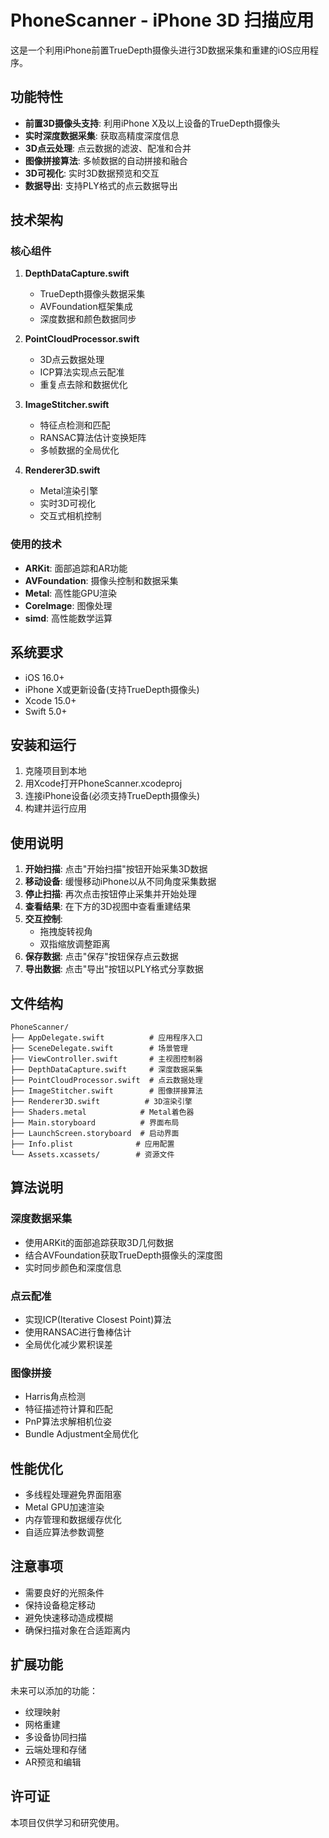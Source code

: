 # PhoneScanner - iPhone 3D 扫描应用

这是一个利用iPhone前置TrueDepth摄像头进行3D数据采集和重建的iOS应用程序。

## 功能特性

- **前置3D摄像头支持**: 利用iPhone X及以上设备的TrueDepth摄像头
- **实时深度数据采集**: 获取高精度深度信息
- **3D点云处理**: 点云数据的滤波、配准和合并
- **图像拼接算法**: 多帧数据的自动拼接和融合
- **3D可视化**: 实时3D数据预览和交互
- **数据导出**: 支持PLY格式的点云数据导出

## 技术架构

### 核心组件

1. **DepthDataCapture.swift**
   - TrueDepth摄像头数据采集
   - AVFoundation框架集成
   - 深度数据和颜色数据同步

2. **PointCloudProcessor.swift**
   - 3D点云数据处理
   - ICP算法实现点云配准
   - 重复点去除和数据优化

3. **ImageStitcher.swift**
   - 特征点检测和匹配
   - RANSAC算法估计变换矩阵
   - 多帧数据的全局优化

4. **Renderer3D.swift**
   - Metal渲染引擎
   - 实时3D可视化
   - 交互式相机控制

### 使用的技术

- **ARKit**: 面部追踪和AR功能
- **AVFoundation**: 摄像头控制和数据采集
- **Metal**: 高性能GPU渲染
- **CoreImage**: 图像处理
- **simd**: 高性能数学运算

## 系统要求

- iOS 16.0+
- iPhone X或更新设备(支持TrueDepth摄像头)
- Xcode 15.0+
- Swift 5.0+

## 安装和运行

1. 克隆项目到本地
2. 用Xcode打开PhoneScanner.xcodeproj
3. 连接iPhone设备(必须支持TrueDepth摄像头)
4. 构建并运行应用

## 使用说明

1. **开始扫描**: 点击"开始扫描"按钮开始采集3D数据
2. **移动设备**: 缓慢移动iPhone以从不同角度采集数据
3. **停止扫描**: 再次点击按钮停止采集并开始处理
4. **查看结果**: 在下方的3D视图中查看重建结果
5. **交互控制**:
   - 拖拽旋转视角
   - 双指缩放调整距离
6. **保存数据**: 点击"保存"按钮保存点云数据
7. **导出数据**: 点击"导出"按钮以PLY格式分享数据

## 文件结构

```
PhoneScanner/
├── AppDelegate.swift          # 应用程序入口
├── SceneDelegate.swift        # 场景管理
├── ViewController.swift       # 主视图控制器
├── DepthDataCapture.swift     # 深度数据采集
├── PointCloudProcessor.swift  # 点云数据处理
├── ImageStitcher.swift        # 图像拼接算法
├── Renderer3D.swift          # 3D渲染引擎
├── Shaders.metal            # Metal着色器
├── Main.storyboard          # 界面布局
├── LaunchScreen.storyboard  # 启动界面
├── Info.plist              # 应用配置
└── Assets.xcassets/        # 资源文件
```

## 算法说明

### 深度数据采集
- 使用ARKit的面部追踪获取3D几何数据
- 结合AVFoundation获取TrueDepth摄像头的深度图
- 实时同步颜色和深度信息

### 点云配准
- 实现ICP(Iterative Closest Point)算法
- 使用RANSAC进行鲁棒估计
- 全局优化减少累积误差

### 图像拼接
- Harris角点检测
- 特征描述符计算和匹配
- PnP算法求解相机位姿
- Bundle Adjustment全局优化

## 性能优化

- 多线程处理避免界面阻塞
- Metal GPU加速渲染
- 内存管理和数据缓存优化
- 自适应算法参数调整

## 注意事项

- 需要良好的光照条件
- 保持设备稳定移动
- 避免快速移动造成模糊
- 确保扫描对象在合适距离内

## 扩展功能

未来可以添加的功能：
- 纹理映射
- 网格重建
- 多设备协同扫描
- 云端处理和存储
- AR预览和编辑

## 许可证

本项目仅供学习和研究使用。